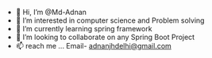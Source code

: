- 👋 Hi, I’m @Md-Adnan
- 👀 I’m interested in computer science and Problem solving
- 🌱 I’m currently learning spring framework
- 💞️ I’m looking to collaborate on any Spring Boot Project
- 📫 reach me ... Email- adnanjhdelhi@gmail.com  

<!---
Md-Adnan-JHU/Md-Adnan-JHU is a ✨ special ✨ repository because its `README.md` (this file) appears on your GitHub profile.
You can click the Preview link to take a look at your changes.
--->
